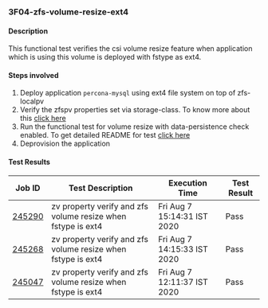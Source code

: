 ### 3F04-zfs-volume-resize-ext4

#### Description

This functional test verifies the csi volume resize feature when application which is using this volume is deployed with fstype as ext4.

#### Steps involved

1. Deploy application `percona-mysql` using ext4 file system on top of zfs-localpv
2. Verify the zfspv properties set via storage-class.  To know more about this [click here](https://github.com/openebs/e2e-tests/experiments/zfs-localpv/functional/zv-properties-verify)
3. Run the functional test for volume resize with data-persistence check enabled. To get detailed README for test [click here](https://github.com/openebs/e2e-tests/experiments/zfs-localpv/functional/zfs-volume-resize)
4. Deprovision the application

#### Test Results

| Job ID  |      Test Description         | Execution Time |   Test Result   |
|---------|-------------------------------|----------------|-----------------|
|     <a href="https://gitlab.openebs.ci/openebs/e2e-nativek8s/-/jobs/245290">245290</a>           |  zv property verify and zfs volume resize when fstype is ext4           | Fri Aug  7 15:14:31 IST 2020  | Pass |
|     <a href="https://gitlab.openebs.ci/openebs/e2e-nativek8s/-/jobs/245268">245268</a>           |  zv property verify and zfs volume resize when fstype is ext4           | Fri Aug  7 14:15:33 IST 2020  | Pass |
|     <a href="https://gitlab.openebs.ci/openebs/e2e-nativek8s/-/jobs/245047">245047</a>           |  zv property verify and zfs volume resize when fstype is ext4           | Fri Aug  7 12:11:37 IST 2020  | Pass |